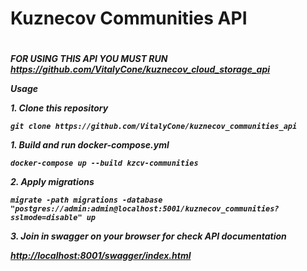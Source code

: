 <h1>Kuznecov Communities API<h1>
<h5>
<p><b>FOR USING THIS API YOU MUST RUN <b><a href="https://github.com/VitalyCone/kuznecov_cloud_storage_api">https://github.com/VitalyCone/kuznecov_cloud_storage_api</a><p>
</p>Usage</p>
<p>1. Clone this repository</p>
<code>git clone https://github.com/VitalyCone/kuznecov_communities_api</code>
<p></p>
<p>1. Build and run <i>docker-compose.yml</i></p>
<code>docker-compose up --build kzcv-communities</code>
<p></p>
<p>2. Apply migrations</p>
<code>migrate -path migrations -database "postgres://admin:admin@localhost:5001/kuznecov_communities?sslmode=disable" up</code>
<p></p>
<p>3. Join in swagger on your browser for check API documentation</p>
<a href="http://localhost:8001/swagger/index.html">http://localhost:8001/swagger/index.html</a>
</h5>
